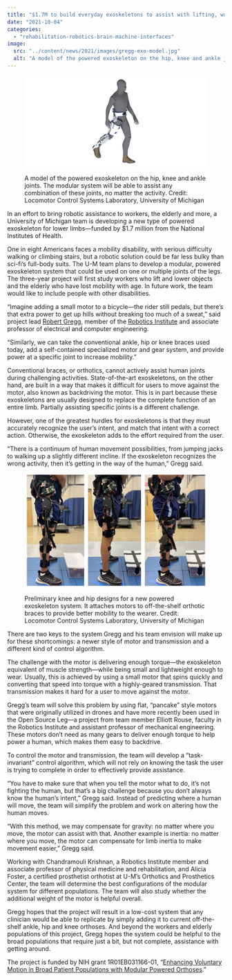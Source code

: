 ```yaml
---
title: "$1.7M to build everyday exoskeletons to assist with lifting, walking and climbing stairs"
date: "2021-10-04"
categories: 
  - "rehabilitation-robotics-brain-machine-interfaces"
image: 
  src: "../content/news/2021/images/gregg-exo-model.jpg"
  alt: "A model of the powered exoskeleton on the hip, knee and ankle joints."
---
```


<figure>

![](images/gregg-exo-model.jpg)

<figcaption>

A model of the powered exoskeleton on the hip, knee and ankle joints. The modular system will be able to assist any combination of these joints, no matter the activity. Credit: Locomotor Control Systems Laboratory, University of Michigan

</figcaption>

</figure>

In an effort to bring robotic assistance to workers, the elderly and more, a University of Michigan team is developing a new type of powered exoskeleton for lower limbs—funded by $1.7 million from the National Institutes of Health.

One in eight Americans faces a mobility disability, with serious difficulty walking or climbing stairs, but a robotic solution could be far less bulky than sci-fi’s full-body suits. The U-M team plans to develop a modular, powered exoskeleton system that could be used on one or multiple joints of the legs. The three-year project will first study workers who lift and lower objects and the elderly who have lost mobility with age. In future work, the team would like to include people with other disabilities.

“Imagine adding a small motor to a bicycle—the rider still pedals, but there’s that extra power to get up hills without breaking too much of a sweat,” said project lead [Robert Gregg](https://web.eecs.umich.edu/locolab/), member of the [Robotics Institute](https://2024.robotics.umich.edu) and associate professor of electrical and computer engineering.

<!--more-->

“Similarly, we can take the conventional ankle, hip or knee braces used today, add a self-contained specialized motor and gear system, and provide power at a specific joint to increase mobility.”

Conventional braces, or orthotics, cannot actively assist human joints during challenging activities. State-of-the-art exoskeletons, on the other hand, are built in a way that makes it difficult for users to move against the motor, also known as backdriving the motor. This is in part because these exoskeletons are usually designed to replace the complete function of an entire limb. Partially assisting specific joints is a different challenge.

However, one of the greatest hurdles for exoskeletons is that they must accurately recognize the user’s intent, and match that intent with a correct action. Otherwise, the exoskeleton adds to the effort required from the user.

“There is a continuum of human movement possibilities, from jumping jacks to walking up a slightly different incline. If the exoskeleton recognizes the wrong activity, then it’s getting in the way of the human,” Gregg said.

<figure>

![Preliminary knee and hip designs for a new powered exoskeleton system. It attaches motors to off-the-shelf orthotic braces to provide better mobility to the wearer. ](images/modular_hip_knee_configurations-1024x637.jpg)

<figcaption>

Preliminary knee and hip designs for a new powered exoskeleton system. It attaches motors to off-the-shelf orthotic braces to provide better mobility to the wearer. Credit: Locomotor Control Systems Laboratory, University of Michigan

</figcaption>

</figure>

There are two keys to the system Gregg and his team envision will make up for these shortcomings: a newer style of motor and transmission and a different kind of control algorithm.

The challenge with the motor is delivering enough torque—the exoskeleton equivalent of muscle strength—while being small and lightweight enough to wear. Usually, this is achieved by using a small motor that spins quickly and converting that speed into torque with a highly-geared transmission. That transmission makes it hard for a user to move against the motor.

Gregg’s team will solve this problem by using flat, “pancake” style motors that were originally utilized in drones and have more recently been used in the Open Source Leg—a project from team member Elliott Rouse, faculty in the Robotics Institute and assistant professor of mechanical engineering. These motors don’t need as many gears to deliver enough torque to help power a human, which makes them easy to backdrive.

To control the motor and transmission, the team will develop a “task-invariant” control algorithm, which will not rely on knowing the task the user is trying to complete in order to effectively provide assistance.

“You have to make sure that when you tell the motor what to do, it’s not fighting the human, but that’s a big challenge because you don’t always know the human’s intent,” Gregg said. Instead of predicting where a human will move, the team will simplify the problem and work on altering how the human moves.

“With this method, we may compensate for gravity: no matter where you move, the motor can assist with that. Another example is inertia: no matter where you move, the motor can compensate for limb inertia to make movement easier,” Gregg said.

Working with Chandramouli Krishnan, a Robotics Institute member and associate professor of physical medicine and rehabilitation, and Alicia Foster, a certified prosthetist orthotist at U-M’s Orthotics and Prosthetics Center, the team will determine the best configurations of the modular system for different populations. The team will also study whether the additional weight of the motor is helpful overall.

Gregg hopes that the project will result in a low-cost system that any clinician would be able to replicate by simply adding it to current off-the-shelf ankle, hip and knee orthoses. And beyond the workers and elderly populations of this project, Gregg hopes the system could be helpful to the broad populations that require just a bit, but not complete, assistance with getting around.

The project is funded by NIH grant 1R01EB031166-01, “[Enhancing Voluntary Motion in Broad Patient Populations with Modular Powered Orthoses](https://reporter.nih.gov/search/ciNYgTVWnE2skSMPmuXESA/project-details/10190208).”
